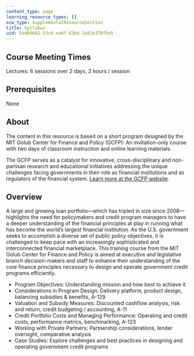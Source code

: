 ```yaml
---
content_type: page
learning_resource_types: []
ocw_type: SupplementalResourceSection
title: Syllabus
uid: bad66661-53cd-ea6f-63bd-1e83e178f5e5
---
```


Course Meeting Times
--------------------

Lectures: 6 sessions over 2 days, 2 hours / session

Prerequisites
-------------

None

About
-----

The content in this resource is based on a short program designed by the MIT Golub Center for Finance and Policy (GCFP): An invitation-only course with two days of classroom instruction and online learning materials.

The GCFP serves as a catalyst for innovative, cross-disciplinary and non-partisan research and educational initiatives addressing the unique challenges facing governments in their role as financial institutions and as regulators of the financial system. [Learn more at the GCFP website](http://cfpweb.mit.edu).

Overview
--------

A large and growing loan portfolio—which has tripled in size since 2008—highlights the need for policymakers and credit program managers to have a deeper understanding of the financial principles at play in running what has become the world’s largest financial institution. As the U.S. government seeks to accomplish a diverse set of public policy objectives, it is challenged to keep pace with an increasingly sophisticated and interconnected financial marketplace. This training course from the MIT Golub Center for Finance and Policy is aimed at executive and legislative branch decision-makers and staff to enhance their understanding of the core finance principles necessary to design and operate government credit programs efficiently.

*   Program Objectives: Understanding mission and how best to achieve it
*   Considerations in Program Design: Delivery platform, product design, balancing subsidies & benefits, A-129
*   Valuation and Subsidy Measures: Discounted cashflow analysis, risk and return, credit budgeting / accounting, A-11
*   Credit Portfolio Costs and Managing Performance: Operating and credit costs, performance metrics, benchmarking, A-123
*   Working with Private Partners: Partnership considerations, lender oversight, comparative analysis
*   Case Studies: Explore challenges and best practices in designing and operating government credit programs